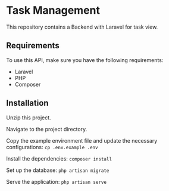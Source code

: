 # Task Management 

This repository contains a Backend with Laravel for task view. 


## Requirements

To use this API, make sure you have the following requirements:

- Laravel 
- PHP 
- Composer

## Installation
Unzip this project.

Navigate to the project directory.

Copy the example environment file and update the necessary configurations: `cp .env.example .env`

Install the dependencies: `composer install`

Set up the database: `php artisan migrate`

Serve the application: `php artisan serve`

